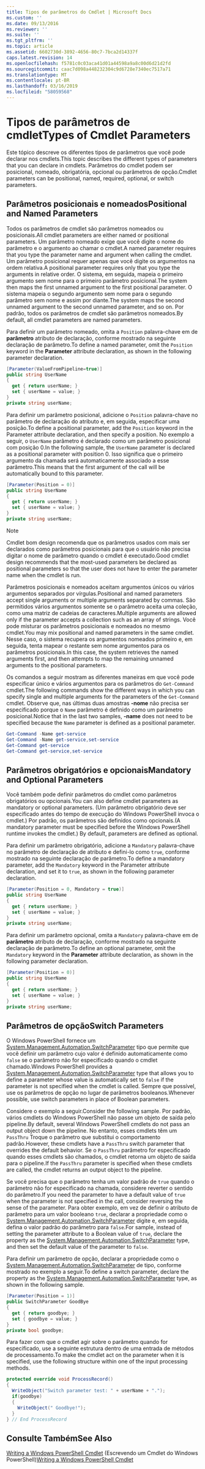 ```yaml
---
title: Tipos de parâmetros do Cmdlet | Microsoft Docs
ms.custom: ''
ms.date: 09/13/2016
ms.reviewer: ''
ms.suite: ''
ms.tgt_pltfrm: ''
ms.topic: article
ms.assetid: 6602730d-3892-4656-80c7-7bca2d14337f
caps.latest.revision: 14
ms.openlocfilehash: f5781c0c03aca41d01a44598a9a8c00d6d21d2fd
ms.sourcegitcommit: caac7d098a448232304c9d6728e7340ec7517a71
ms.translationtype: MT
ms.contentlocale: pt-BR
ms.lasthandoff: 03/16/2019
ms.locfileid: "58059568"
---
```

# <a name="types-of-cmdlet-parameters"></a><span data-ttu-id="84ccf-102">Tipos de parâmetros de cmdlet</span><span class="sxs-lookup"><span data-stu-id="84ccf-102">Types of Cmdlet Parameters</span></span>

<span data-ttu-id="84ccf-103">Este tópico descreve os diferentes tipos de parâmetros que você pode declarar nos cmdlets.</span><span class="sxs-lookup"><span data-stu-id="84ccf-103">This topic describes the different types of parameters that you can declare in cmdlets.</span></span> <span data-ttu-id="84ccf-104">Parâmetros do cmdlet podem ser posicional, nomeado, obrigatória, opcional ou parâmetros de opção.</span><span class="sxs-lookup"><span data-stu-id="84ccf-104">Cmdlet parameters can be positional, named, required, optional, or switch parameters.</span></span>

## <a name="positional-and-named-parameters"></a><span data-ttu-id="84ccf-105">Parâmetros posicionais e nomeados</span><span class="sxs-lookup"><span data-stu-id="84ccf-105">Positional and Named Parameters</span></span>

<span data-ttu-id="84ccf-106">Todos os parâmetros de cmdlet são parâmetros nomeados ou posicionais.</span><span class="sxs-lookup"><span data-stu-id="84ccf-106">All cmdlet parameters are either named or positional parameters.</span></span> <span data-ttu-id="84ccf-107">Um parâmetro nomeado exige que você digite o nome do parâmetro e o argumento ao chamar o cmdlet.</span><span class="sxs-lookup"><span data-stu-id="84ccf-107">A named parameter requires that you type the parameter name and argument when calling the cmdlet.</span></span> <span data-ttu-id="84ccf-108">Um parâmetro posicional requer apenas que você digite os argumentos na ordem relativa.</span><span class="sxs-lookup"><span data-stu-id="84ccf-108">A positional parameter requires only that you type the arguments in relative order.</span></span> <span data-ttu-id="84ccf-109">O sistema, em seguida, mapeia o primeiro argumento sem nome para o primeiro parâmetro posicional.</span><span class="sxs-lookup"><span data-stu-id="84ccf-109">The system then maps the first unnamed argument to the first positional parameter.</span></span> <span data-ttu-id="84ccf-110">O sistema mapeia o segundo argumento sem nome para o segundo parâmetro sem nome e assim por diante.</span><span class="sxs-lookup"><span data-stu-id="84ccf-110">The system maps the second unnamed argument to the second unnamed parameter, and so on.</span></span> <span data-ttu-id="84ccf-111">Por padrão, todos os parâmetros de cmdlet são parâmetros nomeados.</span><span class="sxs-lookup"><span data-stu-id="84ccf-111">By default, all cmdlet parameters are named parameters.</span></span>

<span data-ttu-id="84ccf-112">Para definir um parâmetro nomeado, omita a `Position` palavra-chave em de **parâmetro** atributo de declaração, conforme mostrado na seguinte declaração de parâmetro.</span><span class="sxs-lookup"><span data-stu-id="84ccf-112">To define a named parameter, omit the `Position` keyword in the **Parameter** attribute declaration, as shown in the following parameter declaration.</span></span>

```csharp
[Parameter(ValueFromPipeline=true)]
public string UserName
{
  get { return userName; }
  set { userName = value; }
}
private string userName;
```

<span data-ttu-id="84ccf-113">Para definir um parâmetro posicional, adicione o `Position` palavra-chave no parâmetro de declaração do atributo e, em seguida, especificar uma posição.</span><span class="sxs-lookup"><span data-stu-id="84ccf-113">To define a positional parameter, add the `Position` keyword in the Parameter attribute declaration, and then specify a position.</span></span> <span data-ttu-id="84ccf-114">No exemplo a seguir, o `UserName` parâmetro é declarado como um parâmetro posicional com posição 0.</span><span class="sxs-lookup"><span data-stu-id="84ccf-114">In the following sample, the `UserName` parameter is declared as a positional parameter with position 0.</span></span> <span data-ttu-id="84ccf-115">Isso significa que o primeiro argumento da chamada será automaticamente associado a esse parâmetro.</span><span class="sxs-lookup"><span data-stu-id="84ccf-115">This means that the first argument of the call will be automatically bound to this parameter.</span></span>

```csharp
[Parameter(Position = 0)]
public string UserName
{
  get { return userName; }
  set { userName = value; }
}
private string userName;
```

> [!NOTE]
> <span data-ttu-id="84ccf-116">Cmdlet bom design recomenda que os parâmetros usados com mais ser declarados como parâmetros posicionais para que o usuário não precisa digitar o nome de parâmetro quando o cmdlet é executado.</span><span class="sxs-lookup"><span data-stu-id="84ccf-116">Good cmdlet design recommends that the most-used parameters be declared as positional parameters so that the user does not have to enter the parameter name when the cmdlet is run.</span></span>

<span data-ttu-id="84ccf-117">Parâmetros posicionais e nomeados aceitam argumentos únicos ou vários argumentos separados por vírgulas.</span><span class="sxs-lookup"><span data-stu-id="84ccf-117">Positional and named parameters accept single arguments or multiple arguments separated by commas.</span></span> <span data-ttu-id="84ccf-118">São permitidos vários argumentos somente se o parâmetro aceita uma coleção, como uma matriz de cadeias de caracteres.</span><span class="sxs-lookup"><span data-stu-id="84ccf-118">Multiple arguments are allowed only if the parameter accepts a collection such as an array of strings.</span></span> <span data-ttu-id="84ccf-119">Você pode misturar os parâmetros posicionais e nomeados no mesmo cmdlet.</span><span class="sxs-lookup"><span data-stu-id="84ccf-119">You may mix positional and named parameters in the same cmdlet.</span></span> <span data-ttu-id="84ccf-120">Nesse caso, o sistema recupera os argumentos nomeados primeiro e, em seguida, tenta mapear o restante sem nome argumentos para os parâmetros posicionais.</span><span class="sxs-lookup"><span data-stu-id="84ccf-120">In this case, the system retrieves the named arguments first, and then attempts to map the remaining unnamed arguments to the positional parameters.</span></span>

<span data-ttu-id="84ccf-121">Os comandos a seguir mostram as diferentes maneiras em que você pode especificar único e vários argumentos para os parâmetros do `Get-Command` cmdlet.</span><span class="sxs-lookup"><span data-stu-id="84ccf-121">The following commands show the different ways in which you can specify single and multiple arguments for the parameters of the `Get-Command` cmdlet.</span></span> <span data-ttu-id="84ccf-122">Observe que, nas últimas duas amostras **-nome** não precisa ser especificado porque o `Name` parâmetro é definido como um parâmetro posicional.</span><span class="sxs-lookup"><span data-stu-id="84ccf-122">Notice that in the last two samples, **-name** does not need to be specified because the `Name` parameter is defined as a positional parameter.</span></span>

```powershell
Get-Command -Name get-service
Get-Command -Name get-service,set-service
Get-Command get-service
Get-Command get-service,set-service
```

## <a name="mandatory-and-optional-parameters"></a><span data-ttu-id="84ccf-123">Parâmetros obrigatórios e opcionais</span><span class="sxs-lookup"><span data-stu-id="84ccf-123">Mandatory and Optional Parameters</span></span>

<span data-ttu-id="84ccf-124">Você também pode definir parâmetros do cmdlet como parâmetros obrigatórios ou opcionais.</span><span class="sxs-lookup"><span data-stu-id="84ccf-124">You can also define cmdlet parameters as mandatory or optional parameters.</span></span> <span data-ttu-id="84ccf-125">(Um parâmetro obrigatório deve ser especificado antes do tempo de execução do Windows PowerShell invoca o cmdlet.)  Por padrão, os parâmetros são definidos como opcionais.</span><span class="sxs-lookup"><span data-stu-id="84ccf-125">(A mandatory parameter must be specified before the Windows PowerShell runtime invokes the cmdlet.)  By default, parameters are defined as optional.</span></span>

<span data-ttu-id="84ccf-126">Para definir um parâmetro obrigatório, adicione a `Mandatory` palavra-chave no parâmetro de declaração de atributo e defini-lo como `true`, conforme mostrado na seguinte declaração de parâmetro.</span><span class="sxs-lookup"><span data-stu-id="84ccf-126">To define a mandatory parameter, add the `Mandatory` keyword in the Parameter attribute declaration, and set it to `true`, as shown in the following parameter declaration.</span></span>

```csharp
[Parameter(Position = 0, Mandatory = true)]
public string UserName
{
  get { return userName; }
  set { userName = value; }
}
private string userName;
```

<span data-ttu-id="84ccf-127">Para definir um parâmetro opcional, omita a `Mandatory` palavra-chave em de **parâmetro** atributo de declaração, conforme mostrado na seguinte declaração de parâmetro.</span><span class="sxs-lookup"><span data-stu-id="84ccf-127">To define an optional parameter, omit the `Mandatory` keyword in the **Parameter** attribute declaration, as shown in the following parameter declaration.</span></span>

```csharp
[Parameter(Position = 0)]
public string UserName
{
  get { return userName; }
  set { userName = value; }
}
private string userName;
```

## <a name="switch-parameters"></a><span data-ttu-id="84ccf-128">Parâmetros de opção</span><span class="sxs-lookup"><span data-stu-id="84ccf-128">Switch Parameters</span></span>

<span data-ttu-id="84ccf-129">O Windows PowerShell fornece um [System.Management.Automation.SwitchParameter](/dotnet/api/System.Management.Automation.SwitchParameter) tipo que permite que você definir um parâmetro cujo valor é definido automaticamente como `false` se o parâmetro não for especificado quando o cmdlet chamado.</span><span class="sxs-lookup"><span data-stu-id="84ccf-129">Windows PowerShell provides a [System.Management.Automation.SwitchParameter](/dotnet/api/System.Management.Automation.SwitchParameter) type that allows you to define a parameter whose value is automatically set to `false` if the parameter is not specified when the cmdlet is called.</span></span> <span data-ttu-id="84ccf-130">Sempre que possível, use os parâmetros de opção no lugar de parâmetros booleanos.</span><span class="sxs-lookup"><span data-stu-id="84ccf-130">Whenever possible, use switch parameters in place of Boolean parameters.</span></span>

<span data-ttu-id="84ccf-131">Considere o exemplo a seguir.</span><span class="sxs-lookup"><span data-stu-id="84ccf-131">Consider the following sample.</span></span> <span data-ttu-id="84ccf-132">Por padrão, vários cmdlets do Windows PowerShell não passe um objeto de saída pelo pipeline.</span><span class="sxs-lookup"><span data-stu-id="84ccf-132">By default, several Windows PowerShell cmdlets do not pass an output object down the pipeline.</span></span> <span data-ttu-id="84ccf-133">No entanto, esses cmdlets têm um `PassThru` Troque o parâmetro que substitui o comportamento padrão.</span><span class="sxs-lookup"><span data-stu-id="84ccf-133">However, these cmdlets have a `PassThru` switch parameter that overrides the default behavior.</span></span> <span data-ttu-id="84ccf-134">Se o `PassThru` parâmetro for especificado quando esses cmdlets são chamados, o cmdlet retorna um objeto de saída para o pipeline.</span><span class="sxs-lookup"><span data-stu-id="84ccf-134">If the `PassThru` parameter is specified when these cmdlets are called, the cmdlet returns an output object to the pipeline.</span></span>

<span data-ttu-id="84ccf-135">Se você precisa que o parâmetro tenha um valor padrão de `true` quando o parâmetro não for especificado na chamada, considere reverter o sentido do parâmetro.</span><span class="sxs-lookup"><span data-stu-id="84ccf-135">If you need the parameter to have a default value of `true` when the parameter is not specified in the call, consider reversing the sense of the parameter.</span></span> <span data-ttu-id="84ccf-136">Para obter exemplo, em vez de definir o atributo de parâmetro para um valor booleano `true`, declarar a propriedade como o [System.Management.Automation.SwitchParameter](/dotnet/api/System.Management.Automation.SwitchParameter) digite e, em seguida, defina o valor padrão do parâmetro para `false`.</span><span class="sxs-lookup"><span data-stu-id="84ccf-136">For sample, instead of setting the parameter attribute to a Boolean value of `true`, declare the property as the [System.Management.Automation.SwitchParameter](/dotnet/api/System.Management.Automation.SwitchParameter) type, and then set the default value of the parameter to `false`.</span></span>

<span data-ttu-id="84ccf-137">Para definir um parâmetro de opção, declarar a propriedade como o [System.Management.Automation.SwitchParameter](/dotnet/api/System.Management.Automation.SwitchParameter) de tipo, conforme mostrado no exemplo a seguir.</span><span class="sxs-lookup"><span data-stu-id="84ccf-137">To define a switch parameter, declare the property as the [System.Management.Automation.SwitchParameter](/dotnet/api/System.Management.Automation.SwitchParameter) type, as shown in the following sample.</span></span>

```csharp
[Parameter(Position = 1)]
public SwitchParameter GoodBye
{
  get { return goodbye; }
  set { goodbye = value; }
}
private bool goodbye;
```

<span data-ttu-id="84ccf-138">Para fazer com que o cmdlet agir sobre o parâmetro quando for especificado, use a seguinte estrutura dentro de uma entrada de métodos de processamento.</span><span class="sxs-lookup"><span data-stu-id="84ccf-138">To make the cmdlet act on the parameter when it is specified, use the following structure within one of the input processing methods.</span></span>

```csharp
protected override void ProcessRecord()
{
  WriteObject("Switch parameter test: " + userName + ".");
  if(goodbye)
  {
    WriteObject(" Goodbye!");
  }
} // End ProcessRecord
```

## <a name="see-also"></a><span data-ttu-id="84ccf-139">Consulte Também</span><span class="sxs-lookup"><span data-stu-id="84ccf-139">See Also</span></span>

<span data-ttu-id="84ccf-140">[Writing a Windows PowerShell Cmdlet](./writing-a-windows-powershell-cmdlet.md) (Escrevendo um Cmdlet do Windows PowerShell)</span><span class="sxs-lookup"><span data-stu-id="84ccf-140">[Writing a Windows PowerShell Cmdlet](./writing-a-windows-powershell-cmdlet.md)</span></span>
